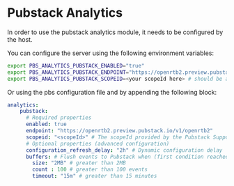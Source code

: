 # Pubstack Analytics

In order to use the pubstack analytics module, it needs to be configured by the host.

You can configure the server using the following environment variables:

```bash
export PBS_ANALYTICS_PUBSTACK_ENABLED="true"
export PBS_ANALYTICS_PUBSTACK_ENDPOINT="https://openrtb2.preview.pubstack.io/v1/openrtb2"
export PBS_ANALYTICS_PUBSTACK_SCOPEID=<your scopeId here> # should be an UUIDv4
```

Or using the pbs configuration file and by appending the following block:

```yaml
analytics:
    pubstack:
      # Required properties
      enabled: true
      endpoint: "https://openrtb2.preview.pubstack.io/v1/openrtb2"
      scopeid: "<scopeId>" # The scopeId provided by the Pubstack Support Team
      # Optional properties (advanced configuration)
      configuration_refresh_delay: "2h" # Dynamic configuration delay
      buffers: # Flush events to Pubstack when (first condition reached)
        size: "2MB" # greater than 2MB
        count : 100 # greater than 100 events
        timeout: "15m" # greater than 15 minutes
```